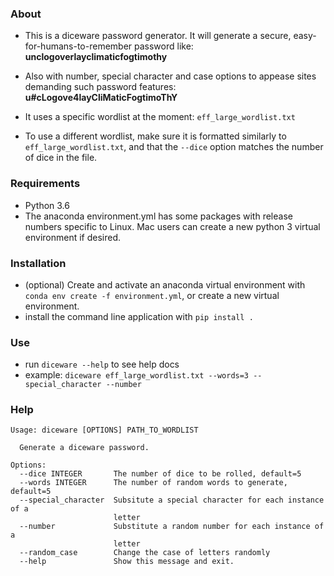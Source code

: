 ### About
- This is a diceware password generator. It will generate a secure, easy-for-humans-to-remember password like:
**unclogoverlayclimaticfogtimothy**

- Also with number, special character and case options to appease sites demanding such password features:
**u#cLogove4layCliMaticFogtimoThY**

- It uses a specific wordlist at the moment: `eff_large_wordlist.txt`
- To use a different wordlist, make sure it is formatted similarly to `eff_large_wordlist.txt`,
and that the `--dice` option matches the number of dice in the file.

### Requirements 
- Python 3.6
- The anaconda environment.yml has some packages with release numbers specific to Linux. Mac users can create a new python 3 virtual environment if desired.

### Installation
- (optional) Create and activate an anaconda virtual environment with `conda env create -f environment.yml`, or create a new virtual environment. 
- install the command line application with `pip install .`

### Use
- run `diceware --help` to see help docs
- example: `diceware eff_large_wordlist.txt --words=3 --special_character --number`

### Help

```
Usage: diceware [OPTIONS] PATH_TO_WORDLIST

  Generate a diceware password.

Options:
  --dice INTEGER       The number of dice to be rolled, default=5
  --words INTEGER      The number of random words to generate, default=5
  --special_character  Subsitute a special character for each instance of a
                       letter
  --number             Substitute a random number for each instance of a
                       letter
  --random_case        Change the case of letters randomly
  --help               Show this message and exit.
```
